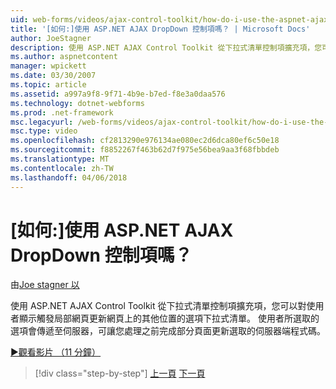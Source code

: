 ```yaml
---
uid: web-forms/videos/ajax-control-toolkit/how-do-i-use-the-aspnet-ajax-dropdown-control
title: '[如何:]使用 ASP.NET AJAX DropDown 控制項嗎？ | Microsoft Docs'
author: JoeStagner
description: 使用 ASP.NET AJAX Control Toolkit 從下拉式清單控制項擴充項，您可以對使用者顯示部分 pa 觸發程序的選項下拉式清單...
ms.author: aspnetcontent
manager: wpickett
ms.date: 03/30/2007
ms.topic: article
ms.assetid: a997a9f8-9f71-4b9e-b7ed-f8e3a0daa576
ms.technology: dotnet-webforms
ms.prod: .net-framework
msc.legacyurl: /web-forms/videos/ajax-control-toolkit/how-do-i-use-the-aspnet-ajax-dropdown-control
msc.type: video
ms.openlocfilehash: cf2813290e976134ae080ec2d6dca80ef6c50e18
ms.sourcegitcommit: f8852267f463b62d7f975e56bea9aa3f68fbbdeb
ms.translationtype: MT
ms.contentlocale: zh-TW
ms.lasthandoff: 04/06/2018
---
```

<a name="how-do-i-use-the-aspnet-ajax-dropdown-control"></a>[如何:]使用 ASP.NET AJAX DropDown 控制項嗎？
====================
由[Joe stagner 以](https://github.com/JoeStagner)

使用 ASP.NET AJAX Control Toolkit 從下拉式清單控制項擴充項，您可以對使用者顯示觸發局部網頁更新網頁上的其他位置的選項下拉式清單。 使用者所選取的選項會傳遞至伺服器，可讓您處理之前完成部分頁面更新選取的伺服器端程式碼。

[&#9654;觀看影片 （11 分鐘）](https://channel9.msdn.com/Blogs/ASP-NET-Site-Videos/how-do-i-use-the-aspnet-ajax-dropdown-control)

> [!div class="step-by-step"]
> [上一頁](how-do-i-configure-the-aspnet-ajax-calendar-control.md)
> [下一頁](how-do-i-use-the-aspnet-ajax-maskededit-controls.md)
